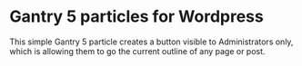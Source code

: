 # Gantry 5 particles for Wordpress
This simple Gantry 5 particle creates a button visible to Administrators only, which is allowing them to go the current outline of any page or post.
